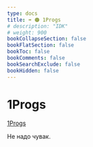 ```yaml
---
type: docs
title: ➡️ 🟠 1Progs
# description: "IDK"
# weight: 900
bookCollapseSection: false
bookFlatSection: false
bookToc: false
bookComments: false
bookSearchExclude: false
bookHidden: false
---
```


# 1Progs

[1Progs](https://1progs.pro/?nt)

Не надо чувак.
